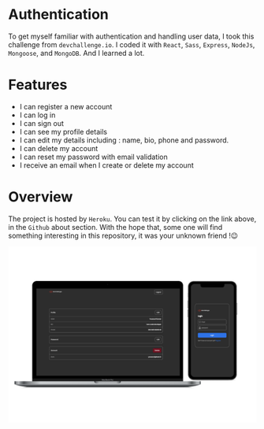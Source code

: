 # Authentication

To get myself familiar with authentication and handling user data, I took this challenge from `devchallenge.io`. I coded it with `React`, `Sass`, `Express`, `NodeJs`, `Mongoose`, and `MongoDB`. And I learned a lot.

# Features

- I can register a new account
- I can log in
- I can sign out
- I can see my profile details
- I can edit my details including : name, bio, phone and password.
- I can delete my account
- I can reset my password with email validation
- I receive an email when I create or delete my account

# Overview

The project is hosted by `Heroku`. You can test it by clicking on the link above, in the `Github` about section. With the hope that, some one will find something interesting in this repository, it was your unknown friend !😉

<img src = "client/public/screenshot.png"></img>
